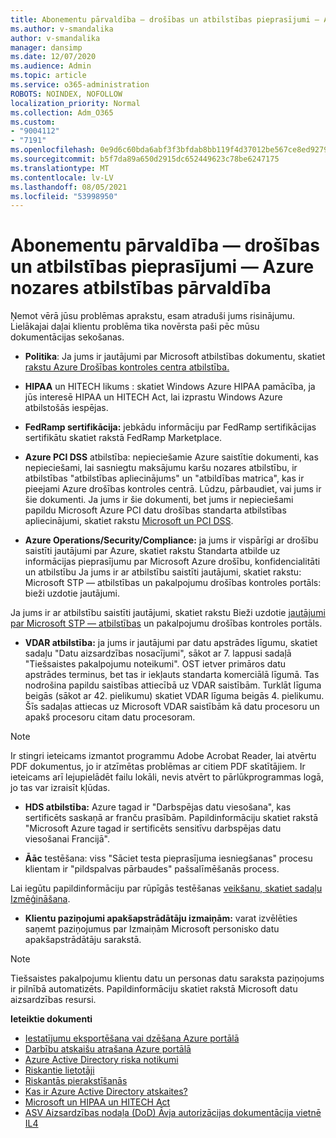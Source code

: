```yaml
---
title: Abonementu pārvaldība — drošības un atbilstības pieprasījumi — Azure nozares atbilstības pārvaldība
ms.author: v-smandalika
author: v-smandalika
manager: dansimp
ms.date: 12/07/2020
ms.audience: Admin
ms.topic: article
ms.service: o365-administration
ROBOTS: NOINDEX, NOFOLLOW
localization_priority: Normal
ms.collection: Adm_O365
ms.custom:
- "9004112"
- "7191"
ms.openlocfilehash: 0e9d6c60bda6abf3f3bfdab8bb119f4d37012be567ce8ed9279f245539e3c2ae
ms.sourcegitcommit: b5f7da89a650d2915dc652449623c78be6247175
ms.translationtype: MT
ms.contentlocale: lv-LV
ms.lasthandoff: 08/05/2021
ms.locfileid: "53998950"
---
```

# <a name="subscription-management---security-and-compliance-requests---azure-industry-compliance-accreditation"></a>Abonementu pārvaldība — drošības un atbilstības pieprasījumi — Azure nozares atbilstības pārvaldība

Ņemot vērā jūsu problēmas aprakstu, esam atraduši jums risinājumu. Lielākajai daļai klientu problēma tika novērsta paši pēc mūsu dokumentācijas sekošanas.

- **Politika**: Ja jums ir jautājumi par Microsoft atbilstības dokumentu, skatiet [rakstu Azure Drošības kontroles centra atbilstība.](https://docs.microsoft.com/compliance/regulatory/offering-SOC)

- **HIPAA** un HITECH likums : skatiet Windows Azure HIPAA pamācība, ja jūs interesē HIPAA un HITECH Act, lai izprastu Windows Azure atbilstošās iespējas.

- **FedRamp sertifikācija:** jebkādu informāciju par FedRamp sertifikācijas sertifikātu skatiet rakstā FedRamp Marketplace.

- **Azure PCI DSS** atbilstība: nepieciešamie Azure saistītie dokumenti, kas nepieciešami, lai sasniegtu maksājumu karšu nozares atbilstību, ir atbilstības "atbilstības apliecinājums" un "atbildības matrica", kas ir pieejami Azure drošības kontroles centrā. Lūdzu, pārbaudiet, vai jums ir šie dokumenti. Ja jums ir šie dokumenti, bet jums ir nepieciešami papildu Microsoft Azure PCI datu drošības standarta atbilstības apliecinājumi, skatiet rakstu [Microsoft un PCI DSS](https://docs.microsoft.com/compliance/regulatory/offering-PCI-DSS).

- **Azure Operations/Security/Compliance:** ja jums ir vispārīgi ar drošību saistīti jautājumi par Azure, skatiet rakstu Standarta atbilde uz informācijas pieprasījumu par Microsoft Azure drošību, konfidencialitāti un atbilstību Ja jums ir ar atbilstību saistīti jautājumi, skatiet rakstu: Microsoft STP — atbilstības un pakalpojumu drošības kontroles portāls: bieži uzdotie jautājumi.

Ja jums ir ar atbilstību saistīti jautājumi, skatiet rakstu Bieži uzdotie [jautājumi par Microsoft STP — atbilstības](https://www.microsoft.com/trust-center/compliance/compliance-overview) un pakalpojumu drošības kontroles portāls.

- **VDAR atbilstība:** ja jums ir jautājumi par datu apstrādes līgumu, skatiet sadaļu "Datu aizsardzības nosacījumi", sākot ar 7. lappusi sadaļā "Tiešsaistes pakalpojumu noteikumi". OST ietver primāros datu apstrādes terminus, bet tas ir iekļauts standarta komerciālā līgumā. Tas nodrošina papildu saistības attiecībā uz VDAR saistībām. Turklāt līguma beigās (sākot ar 42. pielikumu) skatiet VDAR līguma beigās 4. pielikumu. Šīs sadaļas attiecas uz Microsoft VDAR saistībām kā datu procesoru un apakš procesoru citam datu procesoram.

> [!NOTE]
> Ir stingri ieteicams izmantot programmu Adobe Acrobat Reader, lai atvērtu PDF dokumentus, jo ir atzīmētas problēmas ar citiem PDF skatītājiem. Ir ieteicams arī lejupielādēt failu lokāli, nevis atvērt to pārlūkprogrammas logā, jo tas var izraisīt kļūdas.

- **HDS atbilstība:** Azure tagad ir "Darbspējas datu viesošana", kas sertificēts saskaņā ar franču prasībām. Papildinformāciju skatiet rakstā "Microsoft Azure tagad ir sertificēts sensitīvu darbspējas datu viesošanai Francijā".

- **Āāc** testēšana: viss "Sāciet testa pieprasījuma iesniegšanas" procesu klientam ir "pildspalvas pārbaudes" pašsalīmēšanās process.

Lai iegūtu papildinformāciju par rūpīgās testēšanas [veikšanu, skatiet sadaļu Izmēģināšana](https://docs.microsoft.com/azure/security/fundamentals/pen-testing).

- **Klientu paziņojumi apakšapstrādātāju izmaiņām:** varat izvēlēties saņemt paziņojumus par Izmaiņām Microsoft personisko datu apakšapstrādātāju sarakstā.

> [!NOTE]
> Tiešsaistes pakalpojumu klientu datu un personas datu saraksta paziņojums ir pilnībā automatizēts. Papildinformāciju skatiet rakstā Microsoft datu aizsardzības resursi.

**Ieteiktie dokumenti**

- [Iestatījumu eksportēšana vai dzēšana Azure portālā](https://docs.microsoft.com/azure/azure-portal/set-preferences)
- [Darbību atskaišu atrašana Azure portālā](https://docs.microsoft.com/azure/active-directory/reports-monitoring/howto-find-activity-reports)
- [Azure Active Directory riska notikumi](https://docs.microsoft.com/azure/active-directory/identity-protection/overview-identity-protection)
- [Riskantie lietotāji](https://docs.microsoft.com/azure/active-directory/identity-protection/overview-identity-protection)
- [Riskantās pierakstīšanās](https://docs.microsoft.com/azure/active-directory/identity-protection/overview-identity-protection)
- [Kas ir Azure Active Directory atskaites?](https://docs.microsoft.com/azure/active-directory/reports-monitoring/overview-reports)
- [Microsoft un HIPAA un HITECH Act](https://docs.microsoft.com/compliance/regulatory/offering-hipaa-hitech)
- [ASV Aizsardzības nodaļa (DoD) Āvja autorizācijas dokumentācija vietnē IL4](https://docs.microsoft.com/compliance/regulatory/offering-DoD-DISA-L2-L4-L5)













